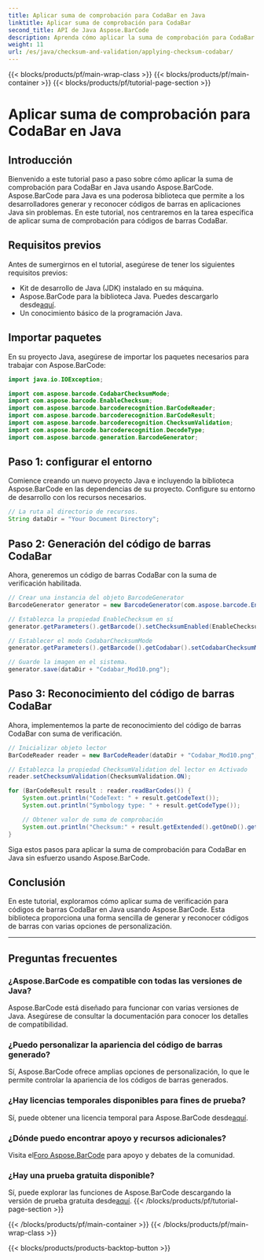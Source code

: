 ```yaml
---
title: Aplicar suma de comprobación para CodaBar en Java
linktitle: Aplicar suma de comprobación para CodaBar
second_title: API de Java Aspose.BarCode
description: Aprenda cómo aplicar la suma de comprobación para CodaBar en Java usando Aspose.BarCode. Genere y reconozca códigos de barras sin esfuerzo con esta guía paso a paso.
weight: 11
url: /es/java/checksum-and-validation/applying-checksum-codabar/
---
```


{{< blocks/products/pf/main-wrap-class >}}
{{< blocks/products/pf/main-container >}}
{{< blocks/products/pf/tutorial-page-section >}}

# Aplicar suma de comprobación para CodaBar en Java


## Introducción

Bienvenido a este tutorial paso a paso sobre cómo aplicar la suma de comprobación para CodaBar en Java usando Aspose.BarCode. Aspose.BarCode para Java es una poderosa biblioteca que permite a los desarrolladores generar y reconocer códigos de barras en aplicaciones Java sin problemas. En este tutorial, nos centraremos en la tarea específica de aplicar suma de comprobación para códigos de barras CodaBar.

## Requisitos previos

Antes de sumergirnos en el tutorial, asegúrese de tener los siguientes requisitos previos:

- Kit de desarrollo de Java (JDK) instalado en su máquina.
-  Aspose.BarCode para la biblioteca Java. Puedes descargarlo desde[aquí](https://releases.aspose.com/barcode/java/).
- Un conocimiento básico de la programación Java.

## Importar paquetes

En su proyecto Java, asegúrese de importar los paquetes necesarios para trabajar con Aspose.BarCode:

```java
import java.io.IOException;

import com.aspose.barcode.CodabarChecksumMode;
import com.aspose.barcode.EnableChecksum;
import com.aspose.barcode.barcoderecognition.BarCodeReader;
import com.aspose.barcode.barcoderecognition.BarCodeResult;
import com.aspose.barcode.barcoderecognition.ChecksumValidation;
import com.aspose.barcode.barcoderecognition.DecodeType;
import com.aspose.barcode.generation.BarcodeGenerator;
```

## Paso 1: configurar el entorno

Comience creando un nuevo proyecto Java e incluyendo la biblioteca Aspose.BarCode en las dependencias de su proyecto. Configure su entorno de desarrollo con los recursos necesarios.

```java
// La ruta al directorio de recursos.
String dataDir = "Your Document Directory";
```

## Paso 2: Generación del código de barras CodaBar

Ahora, generemos un código de barras CodaBar con la suma de verificación habilitada.

```java
// Crear una instancia del objeto BarcodeGenerator
BarcodeGenerator generator = new BarcodeGenerator(com.aspose.barcode.EncodeTypes.CODABAR, "1234567890");

// Establezca la propiedad EnableChecksum en sí
generator.getParameters().getBarcode().setChecksumEnabled(EnableChecksum.YES);

// Establecer el modo CodabarChecksumMode
generator.getParameters().getBarcode().getCodabar().setCodabarChecksumMode(CodabarChecksumMode.MOD_10);

// Guarde la imagen en el sistema.
generator.save(dataDir + "Codabar_Mod10.png");
```

## Paso 3: Reconocimiento del código de barras CodaBar

Ahora, implementemos la parte de reconocimiento del código de barras CodaBar con suma de verificación.

```java
// Inicializar objeto lector
BarCodeReader reader = new BarCodeReader(dataDir + "Codabar_Mod10.png", DecodeType.CODABAR);

// Establezca la propiedad ChecksumValidation del lector en Activado
reader.setChecksumValidation(ChecksumValidation.ON);

for (BarCodeResult result : reader.readBarCodes()) {
    System.out.println("CodeText: " + result.getCodeText());
    System.out.println("Symbology type: " + result.getCodeType());

    // Obtener valor de suma de comprobación
    System.out.println("Checksum:" + result.getExtended().getOneD().getCheckSum());
}
```

Siga estos pasos para aplicar la suma de comprobación para CodaBar en Java sin esfuerzo usando Aspose.BarCode.

## Conclusión

En este tutorial, exploramos cómo aplicar suma de verificación para códigos de barras CodaBar en Java usando Aspose.BarCode. Esta biblioteca proporciona una forma sencilla de generar y reconocer códigos de barras con varias opciones de personalización.

---

## Preguntas frecuentes

### ¿Aspose.BarCode es compatible con todas las versiones de Java?
Aspose.BarCode está diseñado para funcionar con varias versiones de Java. Asegúrese de consultar la documentación para conocer los detalles de compatibilidad.

### ¿Puedo personalizar la apariencia del código de barras generado?
Sí, Aspose.BarCode ofrece amplias opciones de personalización, lo que le permite controlar la apariencia de los códigos de barras generados.

### ¿Hay licencias temporales disponibles para fines de prueba?
 Sí, puede obtener una licencia temporal para Aspose.BarCode desde[aquí](https://purchase.aspose.com/temporary-license/).

### ¿Dónde puedo encontrar apoyo y recursos adicionales?
 Visita el[Foro Aspose.BarCode](https://forum.aspose.com/c/barcode/13) para apoyo y debates de la comunidad.

### ¿Hay una prueba gratuita disponible?
 Sí, puede explorar las funciones de Aspose.BarCode descargando la versión de prueba gratuita desde[aquí](https://releases.aspose.com/).
{{< /blocks/products/pf/tutorial-page-section >}}

{{< /blocks/products/pf/main-container >}}
{{< /blocks/products/pf/main-wrap-class >}}

{{< blocks/products/products-backtop-button >}}
